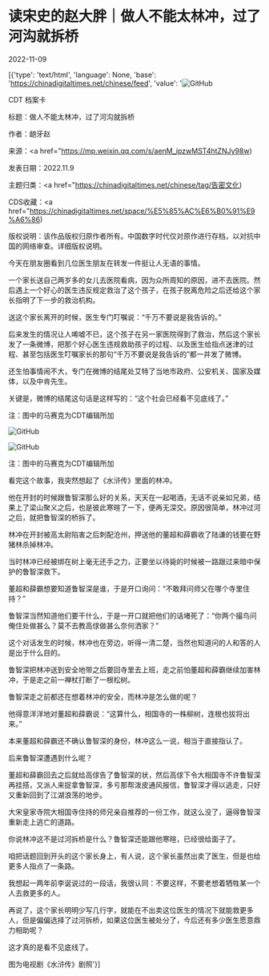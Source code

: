 # 读宋史的赵大胖｜做人不能太林冲，过了河沟就拆桥

2022-11-09

[{'type': 'text/html', 'language': None, 'base': 'https://chinadigitaltimes.net/chinese/feed', 'value': '![GitHub](https://chinadigitaltimes.net/chinese/files/2022/11/image-1667990176152.png)

CDT 档案卡

标题：做人不能太林冲，过了河沟就拆桥

作者：龅牙赵

来源：<a href="https://mp.weixin.qq.com/s/aenM_ipzwMST4htZNJy98w)

发表日期：2022.11.9

主题归类：<a href="https://chinadigitaltimes.net/chinese/tag/告密文化)

CDS收藏：<a href="https://chinadigitaltimes.net/space/%E5%85%AC%E6%B0%91%E9%A6%86)

版权说明：该作品版权归原作者所有。中国数字时代仅对原作进行存档，以对抗中国的网络审查。详细版权说明。





今天在朋友圈看到几位医生朋友在转发一件挺让人无语的事情。

一个家长送自己两岁多的女儿去医院看病，因为众所周知的原因，进不去医院。然后遇上一个好心的医生违反规定救治了这个孩子，在孩子脱离危险之后还给这个家长指明了下一步的救治机构。

送这个家长离开的时候，医生专门叮嘱说：“千万不要说是我告诉的。”

后来发生的情况让人唏嘘不已，这个孩子在另一家医院得到了救治，然后这个家长发了一条微博，把那个好心医生违规救助孩子的过程、以及医生给指点迷津的过程、甚至包括医生叮嘱家长的那句“千万不要说是我告诉的”都一并发了微博。

还生怕事情闹不大，专门在微博的结尾处艾特了当地市政府、公安机关、国家及媒体，以及中肯先生。

关键是，微博的结尾这句话是这样写的：“这个社会已经看不见底线了。”

注：图中的马赛克为CDT编辑所加

![GitHub](https://chinadigitaltimes.net/chinese/files/2022/11/image-1667990736349.png)

![GitHub](https://chinadigitaltimes.net/chinese/files/2022/11/image-1667990277774.png)

注：图中的马赛克为CDT编辑所加

看完这个故事，我突然想起了《水浒传》里面的林冲。

他在开封的时候跟鲁智深那么好的关系，天天在一起喝酒，无话不说亲如兄弟，结果上了梁山聚义之后，也是彼此寒暄了一下，便再无深交。原因很简单，林冲过河之后，就把鲁智深的桥拆了。

林冲在开封被高太尉陷害之后刺配沧州，押送他的董超和薛霸收了陆谦的钱要在野猪林杀掉林冲。

当时林冲已经被绑在树上毫无还手之力，正要坐以待毙的时候被一路跟过来暗中保护的鲁智深救下。

董超和薛霸想要知道鲁智深是谁，于是开口询问：“不敢拜问师父在哪个寺里住持？”

鲁智深当然知道他们要干什么，于是一开口就把他们的话堵死了：“你两个撮鸟问俺住处做甚么？莫不去教高俅做甚么奈何洒家？”

这个对话发生的时候，林冲也在旁边，听得一清二楚，当然也知道问的人和答的人是出于什么目的。

鲁智深把林冲送到安全地带之后要回寺里去上班，走之前怕董超和薛霸继续加害林冲，于是走之前一禅杖打断了一根松树。

鲁智深走之前都还在想着林冲的安全，而林冲是怎么做的呢？

他得意洋洋地对董超和薛霸说：“这算什么，相国寺的一株柳树，连根也拔将出来。”

本来董超和薛霸还不确认鲁智深的身份，林冲这么一说，相当于直接指认了。

后来鲁智深遭遇到什么呢？

董超和薛霸回去之后就给高俅告了鲁智深的状，然后高俅下令大相国寺不许鲁智深再挂搭，又派人来捉拿鲁智深，多亏那帮泼皮通风报信，鲁智深才得以逃走，只好又重新回到了江湖浪荡的地步。

大宋皇家寺院大相国寺住持的师兄亲自推荐的一份工作，就这么没了，逼得鲁智深重新走上逃亡的道路。

你说林冲这不是过河拆桥是什么？鲁智深还能跟他寒暄，已经很给面子了。

咱把话题回到开头的这个家长身上，有人说，这个家长虽然出卖了医生，但是也给更多人指点了一条路。

我想起一两年前李诞说过的一段话，我很认同：不要这样，不要老想着牺牲某一个人去救更多的人。

再说了，这个家长明明少写几行字，就能在不出卖这位医生的情况下就能救更多人，但是偏偏选择了过河拆桥，如果这位医生被处分了，今后还有多少医生愿意鼎力相助呢？

这才真的是看不见底线了。

图为电视剧《水浒传》剧照'}]